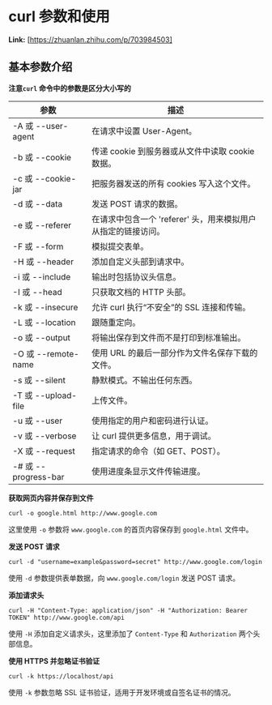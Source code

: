 # curl 参数和使用



 **Link:** [https://zhuanlan.zhihu.com/p/703984503]

## 基本参数介绍  

**注意`curl` 命令中的参数是区分大小写的**

| 参数 | 描述 |
| --- | --- |
| -A 或 --user-agent | 在请求中设置 User-Agent。 |
| -b 或 --cookie | 传递 cookie 到服务器或从文件中读取 cookie 数据。 |
| -c 或 --cookie-jar | 把服务器发送的所有 cookies 写入这个文件。 |
| -d 或 --data | 发送 POST 请求的数据。 |
| -e 或 --referer | 在请求中包含一个 'referer' 头，用来模拟用户从指定的链接访问。 |
| -F 或 --form | 模拟提交表单。 |
| -H 或 --header | 添加自定义头部到请求中。 |
| -i 或 --include | 输出时包括协议头信息。 |
| -I 或 --head | 只获取文档的 HTTP 头部。 |
| -k 或 --insecure | 允许 curl 执行“不安全”的 SSL 连接和传输。 |
| -L 或 --location | 跟随重定向。 |
| -o 或 --output | 将输出保存到文件而不是打印到标准输出。 |
| -O 或 --remote-name | 使用 URL 的最后一部分作为文件名保存下载的文件。 |
| -s 或 --silent | 静默模式。不输出任何东西。 |
| -T 或 --upload-file | 上传文件。 |
| -u 或 --user | 使用指定的用户和密码进行认证。 |
| -v 或 --verbose | 让 curl 提供更多信息，用于调试。 |
| -X 或 --request | 指定请求的命令（如 GET、POST）。 |
| -# 或 --progress-bar | 使用进度条显示文件传输进度。 |

**获取网页内容并保存到文件**

```
curl -o google.html http://www.google.com
```

这里使用 `-o` 参数将 `www.google.com` 的首页内容保存到 `google.html` 文件中。

**发送 POST 请求**

```
curl -d "username=example&password=secret" http://www.google.com/login
```

使用 `-d` 参数提供表单数据，向 `www.google.com/login` 发送 POST 请求。

**添加请求头**

```
curl -H "Content-Type: application/json" -H "Authorization: Bearer TOKEN" http://www.google.com/api
```

使用 `-H` 添加自定义请求头，这里添加了 `Content-Type` 和 `Authorization` 两个头部信息。

**使用 HTTPS 并忽略证书验证**

```
curl -k https://localhost/api
```

使用 `-k` 参数忽略 SSL 证书验证，适用于开发环境或自签名证书的情况。

